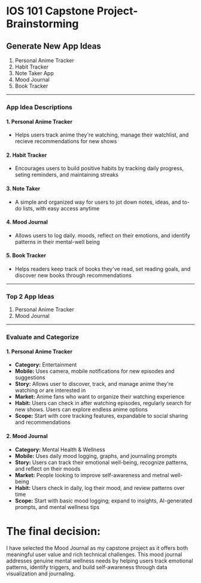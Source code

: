 
IOS 101 Capstone Project- Brainstorming
===

## Generate New App Ideas
1. Personal Anime Tracker
2. Habit Tracker
3. Note Taker App
4. Mood Journal
5. Book Tracker

---

### App Idea Descriptions
#### 1. Personal Anime Tracker
- Helps users track anime they're watching, manage their watchlist, and recieve recommendations for new shows
#### 2. Habit Tracker
- Encourages users to build positive habits by tracking daily progress, seting reminders, and maintaining streaks
#### 3. Note Taker 
- A simple and organized way for users to jot down notes, ideas, and to-do lists, with easy access anytime
#### 4. Mood Journal
- Allows users to log daily. moods, reflect on their emotions, and identify patterns in their mental-well being
#### 5. Book Tracker
- Helps readers keep track of books they've read, set reading goals, and discover new books through recommendations

--- 
### Top 2 App Ideas
1. Personal Anime Tracker
2. Mood Journal

---

### Evaluate and Categorize
#### 1. Personal Anime Tracker
* **Category:** Entertainment
* **Mobile:** Uses camera, mobile notifications for new episodes and suggestions
* **Story:** Allows user to discover, track, and manage anime they're watching or are interested in
* **Market:** Anime fans who want to organize their watching experience
* **Habit:** Users can check in after watching episodes, regularly search for new shows. Users can explore endless anime options
* **Scope:** Start with core tracking features, expandable to social sharing and recommendations

#### 2. Mood Journal
* **Category:** Mental Health & Wellness
* **Mobile:** Uses daily mood logging, graphs, and journaling prompts
* **Story:** Users can track their emotional well-being, recognize patterns, and reflect on their moods
* **Market:** People looking to improve self-awareness and metnal well-being
* **Habit:** Users check in daily, log their mood, and review patterns over time
* **Scope:** Start with basic mood logging; expand to insights, AI-generated prompts, and mental wellness tips

# The final decision:
I have selected the Mood Journal as my capstone project as it offers both meaningful user value and rich technical challenges. This mood journal addresses genuine mental wellness needs by helping users track emotional patterns, identify triggers, and build self-awareness through data visualization and journaling. 
